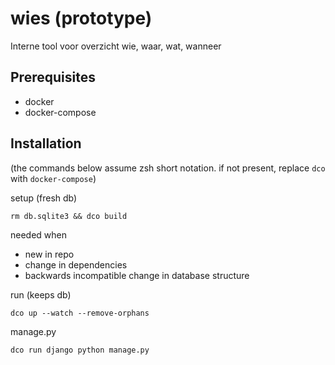# wies (prototype)
Interne tool voor overzicht wie, waar, wat, wanneer

## Prerequisites
- docker
- docker-compose

## Installation
(the commands below assume zsh short notation. if not present, replace `dco` with `docker-compose`)


setup (fresh db)

```
rm db.sqlite3 && dco build
```

needed when
- new in repo
- change in dependencies
- backwards incompatible change in database structure

run (keeps db)

```
dco up --watch --remove-orphans
```

manage.py

```
dco run django python manage.py
```

